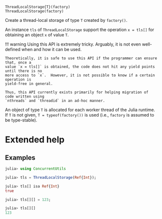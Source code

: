     ThreadLocalStorage{T}(factory)
    ThreadLocalStorage(factory)

Create a thread-local storage of type `T` created by `factory()`.

An instance `tls` of `ThreadLocalStorage` support the operation `x = tls[]` for obtaining an
object `x` of value `T`.

!!! warning
    Using this API is extremely tricky.  Arguably, it is not even well-defined when and how
    it can be used.

    Theoretically, it is safe to use this API if the programmer can ensure that, once a
    value `x = tls[]` is obtained, the code does not hit any yield points until there is no
    more access to `x`.  However, it is not possible to know if a certain operation is
    yield-free in general.

    Thus, this API currently exists primarily for helping migration of code written using
    `nthreads` and `threadid` in an ad-hoc manner.

An object of type `T` is allocated for each worker thread of the Julia runtime.  If `T` is
not given, `T = typeof(factory())` is used (i.e., `factory` is assumed to be type-stable).

# Extended help

## Examples
```julia
julia> using ConcurrentUtils

julia> tls = ThreadLocalStorage(Ref{Int});

julia> tls[] isa Ref{Int}
true

julia> tls[][] = 123;

julia> tls[][]
123
```
